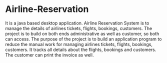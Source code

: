 # Airline-Reservation
It is a java based desktop application.
Airline Reservation System is to manage the details of airlines tickets, flights, bookings, customers. 
The project is to build on both ends administrative as well as customer, so both can access. 
The purpose of the project is to build an application program to reduce the manual work for managing airlines tickets, flights, bookings, customers.
It tracks all details about the flights, bookings and customers.
The customer can print the invoice as well.
